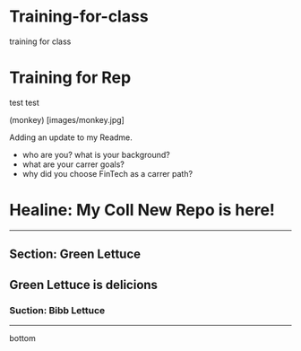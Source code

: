 # Training-for-class
training for class


# Training for Rep

test test 


(monkey) [images/monkey.jpg]

Adding an update to my Readme.

* who are you?  what is your background?
* what are your carrer goals?
* why did you choose FinTech as a carrer path?

# Healine: My Coll New Repo is here!

---
## Section: Green Lettuce
Green Lettuce is delicions
---

### Suction: Bibb Lettuce

---

bottom 